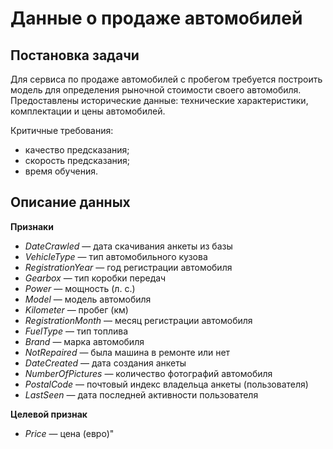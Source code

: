 # Данные о продаже автомобилей

## Постановка задачи

Для сервиса по продаже автомобилей с пробегом требуется построить модель для определения рыночной стоимости своего автомобиля.
Предоставлены исторические данные: технические характеристики, комплектации и цены автомобилей.

Критичные требования:
* качество предсказания;
* скорость предсказания;
* время обучения.

## Описание данных

**Признаки**
* *DateCrawled* — дата скачивания анкеты из базы
* *VehicleType* — тип автомобильного кузова
* *RegistrationYear* — год регистрации автомобиля
* *Gearbox* — тип коробки передач
* *Power* — мощность (л. с.)
* *Model* — модель автомобиля
* *Kilometer* — пробег (км)
* *RegistrationMonth* — месяц регистрации автомобиля
* *FuelType* — тип топлива
* *Brand* — марка автомобиля
* *NotRepaired* — была машина в ремонте или нет
* *DateCreated* — дата создания анкеты
* *NumberOfPictures* — количество фотографий автомобиля
* *PostalCode* — почтовый индекс владельца анкеты (пользователя)
* *LastSeen* — дата последней активности пользователя

**Целевой признак**
* *Price* — цена (евро)"
